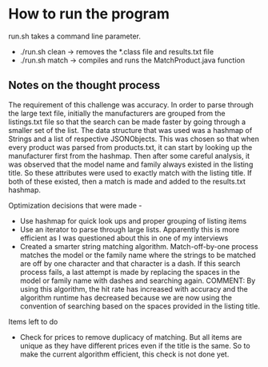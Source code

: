 <h1> How to run the program </h1>

<p>
run.sh takes a command line parameter.
</p>

<ul>
<li>./run.sh clean -> removes the *.class file and results.txt file</li>
<li>./run.sh match -> compiles and runs the MatchProduct.java function</li>
</ul>

<h2> Notes on the thought process </h2>

<p> 
The requirement of this challenge was accuracy. In order to parse through the large
text file, initially the manufacturers are grouped from the listings.txt file so that 
the search can be made faster by going through a smaller set of the list. The data structure
that was used was a hashmap of Strings and a list of respective JSONObjects. This was chosen 
so that when every product was parsed from products.txt, it can start by looking up the 
manufacturer first from the hashmap. Then after some careful analysis, it was observed that the
model name and family always existed in the listing title. So these attributes were used
to exactly match with the listing title. If both of these existed, then a match is made and added
to the results.txt hashmap.
</p>

<p>
Optimization decisions that were made -
</p>

<ul>
	<li>Use hashmap for quick look ups and proper grouping of listing items</li>
	<li>Use an iterator to parse through large lists. Apparently this is more efficient as I was questioned about this in one of my interviews</li>
	<li>Created a smarter string matching algorithm. Match-off-by-one process matches the model or the family name where the strings to be matched
	are off by one character and that character is a dash. If this search process fails, a last attempt is made by replacing the spaces in the model or family 
	name with dashes and searching again. COMMENT: By using this algorithm, the hit rate has increased with accuracy and the algorithm runtime has decreased
	because we are now using the convention of searching based on the spaces provided in the listing title. </li>
</ul>

<p>Items left to do</p>
<ul>
	<li>Check for prices to remove duplicacy of matching. But all items are unique as they have different prices even if the title is the same. So to make the current algorithm efficient, this check is not done yet.</li>
</ul>
